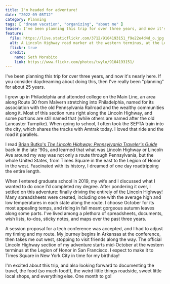 ```yaml
---
title: I'm headed for adventure!
date: "2022-09-05T12"
category: Planning
tags: [ "dream vacation", "organizing", "about me" ]
teaser: I've been planning this trip for over three years, and now it's nearly here.
feature:
  file: https://live.staticflickr.com/3712/9104193151_f9e22e4d4d_o.jpg
  alt: A Lincoln Highway road marker at the western terminus, at the Legion of Honor in San Francisco.
  flickr: true
  credit:
    name: Seth Morabito
    link: https://www.flickr.com/photos/twylo/9104193151/
---
```


I've been planning this trip for over three years, and now it's nearly here. If you consider daydreaming about doing this, then I've really been "planning" for about 25 years.

I grew up in Philadelphia and attended college on the Main Line, an area along Route 30 from Malvern stretching into Philadelphia, named for its association with the old Pennsylvania Railroad and the wealthy communities along it. Most of this section runs right along the Lincoln Highway, and some portions are still named that (while others are named after the old Lancaster Turnpike). When going to school, I often took the SEPTA train into the city, which shares the tracks with Amtrak today. I loved that ride and the road it parallels.

I read [Brian Butko's _The Lincoln Highway: Pennsylvania Traveler's Guide_](https://www.barnesandnoble.com/w/lincoln-highway-brian-a-butko/1100000919?ean=9780811748261) back in the late '90s, and learned that what was Lincoln Highway or Lincoln Ave around my way was not only a route through Pennsylvania, but the whole United States, from Times Square in the east to the Legion of Honor in the west. Fascinated with its history, I dreamed of one day roadtripping the entire length.

When I entered graduate school in 2019, my wife and I discussed what I wanted to do once I'd completed my degree. After pondering it over, I settled on this adventure: finally driving the entirely of the Lincoln Highway! Many spreadsheets were created, including one with the average high and low temperatures in each state along the route. I choose October for its most appealing temps, and riding in fall meant gorgeous autumn leaves along some parts. I've lived among a plethora of spreadsheets, documents, wish lists, to-dos, sticky notes, and maps over the past three years.

A session proposal for a tech conference was accepted, and I had to adjust my timing and my route. My journey begins in Arkansas at the conference, then takes me out west, stopping to visit friends along the way. The official Lincoln Highway section of my adventure starts mid-October at the western terminus at the Legion of Honor in San Francisco. I expect to make it to Times Square in New York City in time for my birthday!

I'm excited about this trip, and also looking forward to documenting the travel, the food (so much food!), the weird little things roadside, sweet little local shops, and everything else. One month to go!
